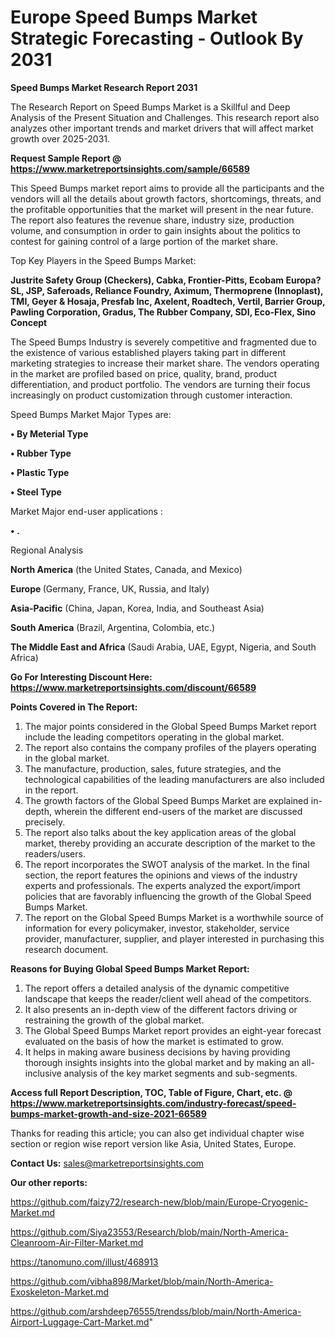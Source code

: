 # Europe Speed Bumps Market Strategic Forecasting - Outlook By 2031

<strong>Speed Bumps Market Research Report 2031</strong>

The Research Report on Speed Bumps Market is a Skillful and Deep Analysis of the Present Situation and Challenges. This research report also analyzes other important trends and market drivers that will affect market growth over 2025-2031.

<strong>Request Sample Report @ <a href=https://www.marketreportsinsights.com/sample/66589>https://www.marketreportsinsights.com/sample/66589</a></strong>

This Speed Bumps market report aims to provide all the participants and the vendors will all the details about growth factors, shortcomings, threats, and the profitable opportunities that the market will present in the near future. The report also features the revenue share, industry size, production volume, and consumption in order to gain insights about the politics to contest for gaining control of a large portion of the market share.

Top Key Players in the Speed Bumps Market:

<strong>Justrite Safety Group (Checkers), Cabka, Frontier-Pitts, Ecobam Europa?SL, JSP, Saferoads, Reliance Foundry, Aximum, Thermoprene (Innoplast), TMI, Geyer & Hosaja, Presfab Inc, Axelent, Roadtech, Vertil, Barrier Group, Pawling Corporation, Gradus, The Rubber Company, SDI, Eco-Flex, Sino Concept</strong>

The Speed Bumps Industry is severely competitive and fragmented due to the existence of various established players taking part in different marketing strategies to increase their market share. The vendors operating in the market are profiled based on price, quality, brand, product differentiation, and product portfolio. The vendors are turning their focus increasingly on product customization through customer interaction.

Speed Bumps Market Major Types are:

<strong>• By Meterial Type

• Rubber Type

• Plastic Type

• Steel Type</strong>

Market Major end-user applications :

<strong>• .</strong>

Regional Analysis

</u><strong><b>North America</b></strong> (the United States, Canada, and Mexico)

<strong><b>Europe </b></strong>(Germany, France, UK, Russia, and Italy)

<strong><b>Asia-Pacific</b></strong> (China, Japan, Korea, India, and Southeast Asia)

<strong><b>South America</b></strong> (Brazil, Argentina, Colombia, etc.)

<strong><b>The Middle East and Africa</b></strong> (Saudi Arabia, UAE, Egypt, Nigeria, and South Africa)

<strong>Go For Interesting Discount Here: <a href=https://www.marketreportsinsights.com/discount/66589>https://www.marketreportsinsights.com/discount/66589</a></strong>

<strong>Points Covered in The Report:</strong>
<ol>
  <li>The major points considered in the Global Speed Bumps Market report include the leading competitors operating in the global market.</li>
  <li>The report also contains the company profiles of the players operating in the global market.</li>
  <li>The manufacture, production, sales, future strategies, and the technological capabilities of the leading manufacturers are also included in the report.</li>
  <li>The growth factors of the Global Speed Bumps Market are explained in-depth, wherein the different end-users of the market are discussed precisely.</li>
  <li>The report also talks about the key application areas of the global market, thereby providing an accurate description of the market to the readers/users.</li>
  <li>The report incorporates the SWOT analysis of the market. In the final section, the report features the opinions and views of the industry experts and professionals. The experts analyzed the export/import policies that are favorably influencing the growth of the Global Speed Bumps Market.</li>
  <li>The report on the Global Speed Bumps Market is a worthwhile source of information for every policymaker, investor, stakeholder, service provider, manufacturer, supplier, and player interested in purchasing this research document.</li>
</ol>
<strong>Reasons for Buying Global Speed Bumps Market Report:</strong>

<ol>
  <li>The report offers a detailed analysis of the dynamic competitive landscape that keeps the reader/client well ahead of the competitors.</li>
  <li>It also presents an in-depth view of the different factors driving or restraining the growth of the global market.</li>
  <li>The Global Speed Bumps Market report provides an eight-year forecast evaluated on the basis of how the market is estimated to grow.</li>
  <li>It helps in making aware business decisions by having providing thorough insights insights into the global market and by making an all-inclusive analysis of the key market segments and sub-segments.</li>
</ol>
<strong>Access full Report Description, TOC, Table of Figure, Chart, etc. @ <a href=https://www.marketreportsinsights.com/industry-forecast/speed-bumps-market-growth-and-size-2021-66589>https://www.marketreportsinsights.com/industry-forecast/speed-bumps-market-growth-and-size-2021-66589</a></strong>


Thanks for reading this article; you can also get individual chapter wise section or region wise report version like Asia, United States, Europe.

<strong>Contact Us:</strong>
sales@marketreportsinsights.com

<strong>Our other reports:</strong>

<a href=https://github.com/faizy72/research-new/blob/main/Europe-Cryogenic-Market.md>https://github.com/faizy72/research-new/blob/main/Europe-Cryogenic-Market.md</a>

<a href=https://github.com/Siya23553/Research/blob/main/North-America-Cleanroom-Air-Filter-Market.md>https://github.com/Siya23553/Research/blob/main/North-America-Cleanroom-Air-Filter-Market.md</a>

<a href=https://tanomuno.com/illust/468913>https://tanomuno.com/illust/468913</a>

<a href=https://github.com/vibha898/Market/blob/main/North-America-Exoskeleton-Market.md>https://github.com/vibha898/Market/blob/main/North-America-Exoskeleton-Market.md</a>

<a href=https://github.com/arshdeep76555/trendss/blob/main/North-America-Airport-Luggage-Cart-Market.md>https://github.com/arshdeep76555/trendss/blob/main/North-America-Airport-Luggage-Cart-Market.md</a>"
